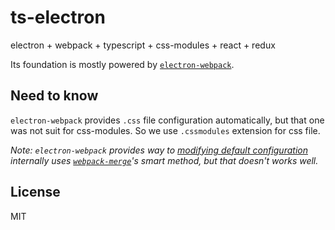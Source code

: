 # ts-electron

electron + webpack + typescript + css-modules + react + redux

Its foundation is mostly powered by [`electron-webpack`](https://github.com/electron-userland/electron-webpack).

## Need to know

`electron-webpack` provides `.css` file configuration automatically, but that one was not suit for css-modules.
So we use `.cssmodules` extension for css file.

_Note: `electron-webpack` provides way to [modifying default configuration](https://webpack.electron.build/modifying-webpack-configurations) internally uses [`webpack-merge`](https://github.com/survivejs/webpack-merge)'s smart method, but that doesn't works well._ 

## License

MIT
